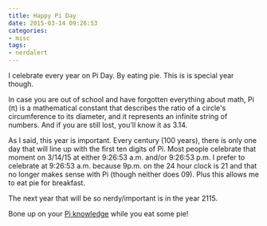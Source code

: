 ```yaml
---
title: Happy Pi Day
date: 2015-03-14 09:26:53
categories:
- misc
tags:
- nerdalert
---
```


I celebrate every year on Pi Day. By eating pie. This is is special year though.

In case you are out of school and have forgotten everything about math, Pi (&pi;) is a mathematical constant that describes the ratio of a circle's circumference to its diameter, and it represents an infinite string of numbers. And if you are still lost, you'll know it as 3.14.

As I said, this year is important. Every century (100 years), there is only one day that will line up with the first ten digits of Pi. Most people celebrate that moment on 3/14/15 at either 9:26:53 a.m. and/or 9:26:53 p.m. I prefer to celebrate at 9:26:53 a.m. because 9p.m. on the 24 hour clock is 21 and that no longer makes sense with Pi (though neither does 09). Plus this allows me to eat pie for breakfast.

The next year that will be so nerdy/important is in the year 2115.

Bone up on your [Pi knowledge](http://en.wikipedia.org/wiki/Pi) while you eat some pie!
